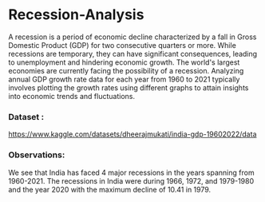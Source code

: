 # Recession-Analysis
A recession is a period of economic decline characterized by a fall in Gross Domestic Product (GDP) for two consecutive quarters or more. While recessions are temporary, they can have significant consequences, leading to unemployment and hindering economic growth. The world's largest economies are currently facing the possibility of a recession. Analyzing annual GDP growth rate data for each year from 1960 to 2021 typically involves plotting the growth rates using different graphs to attain insights into economic trends and fluctuations.
### Dataset :
https://www.kaggle.com/datasets/dheerajmukati/india-gdp-19602022/data

### Observations:
We see that India has faced 4 major recessions in the years spanning from 1960-2021. The recessions in India were during 1966, 1972, and 1979-1980 and the year 2020 with the maximum decline of 10.41 in 1979.

